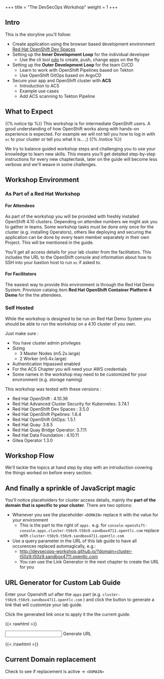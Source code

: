 +++
title = "The DevSecOps Workshop"
weight = 1
+++

## Intro

This is the storyline you'll follow:

- Create application using the browser based development environment [Red Hat OpenShift Dev Spaces](https://developers.redhat.com/products/openshift-dev-spaces/overview)
- Setting up the **Inner Development Loop** for the individual developer
  - Use the cli tool [odo](https://developers.redhat.com/products/odo/overview) to create, push, change apps on the fly
- Setting up the **Outer Development Loop** for the team CI/CD
  - Learn to work with OpenShift Pipelines based on Tekton
  - Use OpenShift GitOps based on ArgoCD
- Secure your app and OpenShift cluster with **ACS**
  - Introduction to ACS
  - Example use cases
  - Add ACS scanning to Tekton Pipeline

## What to Expect

{{% notice tip %}}
This workshop is for intermediate OpenShift users. A good understanding of how OpenShift works along with hands-on experience is expected. For example we will not tell you how to log in with `oc` to your cluster or tell you what it is... ;)
{{% /notice %}}

We try to balance guided workshop steps and challenging you to use your knowledge to learn new skills. This means you'll get detailed step-by-step instructions for every new chapter/task, later on the guide will become less verbose and we'll weave in some challenges.

## Workshop Environment

### As Part of a Red Hat Workshop

#### For Attendees

As part of the workshop you will be provided with freshly installed OpenShift 4.10 clusters. Depending on attendee numbers we might ask you to gather in teams. Some workshop tasks must be done only once for the cluster (e.g. installing Operators), others like deploying and securing the application can be done by every team member separately in their own Project. This will be mentioned in the guide.

You'll get all access details for your lab cluster from the facilitators. This includes the URL to the OpenShift console and information about how to SSH into your bastion host to run `oc` if asked to.

#### For Facilitators

The easiest way to provide this environment is through the Red Hat Demo System. Provision catalog item **Red Hat OpenShift Container Platform 4 Demo** for the the attendees.

### Self Hosted

While the workshop is designed to be run on Red Hat Demo System you should be able to run the workshop on a 4.10 cluster of you own.

Just make sure :

- You have cluster admin privileges
- Sizing
  - 3 Master Nodes (m5.2x.large)
  - 2 Worker (m5.4x.large)
- Authentication htpasswd enabled
- For the ACS Chapter you will need your AWS credentials
- Some names in the workshop may need to be customized for your environment (e.g. storage naming)

This workshop was tested with these versions :

- Red Hat OpenShift : 4.10.36
- Red Hat Advanced Cluster Security for Kubernetes: 3.74.1
- Red Hat OpenShift Dev Spaces : 3.5.0
- Red Hat OpenShift Pipelines: 1.6.4
- Red Hat OpenShift GitOps: 1.5.1
- Red Hat Quay: 3.8.5
- Red Hat Quay Bridge Operator: 3.7.11
- Red Hat Data Foundation : 4.10.11
- Gitea Operator 1.3.0

## Workshop Flow

We'll tackle the topics at hand step by step with an introduction covering the things worked on before every section.

## And finally a sprinkle of JavaScript magic

You'll notice placeholders for cluster access details, mainly the **part of the domain that is specific to your cluster**. There are two options:

- Whenever you see the placeholder `<DOMAIN>` replace it with the value for your environment
  - This is the part to the right of `apps.` e.g. for `console-openshift-console.apps.cluster-t50z9.t50z9.sandbox4711.opentlc.com` replace <DOMAIN> with `cluster-t50z9.t50z9.sandbox4711.opentlc.com`
- Use a query parameter in the URL of this lab guide to have all occurences replaced automagically, e.g.:
  - http://devsecops-workshop.github.io/?domain=cluster-t50z9.t50z9.sandbox4711.opentlc.com
  - You can use the Link Generator in the next chapter to create the URL for you

## URL Generator for Custom Lab Guide

Enter your Openshift url after the `apps` part (e.g. `cluster-t50z9.t50z9.sandbox4711.opentlc.com` ) and click the button to generate a link that will customize your lab guide.

Click the generated link once to apply it the the current guide.

{{< rawhtml >}}

<script>
  function get_domain() {
  var domain = document.getElementById("domain").value;
  var url = window.location.href + "?domain=" +  domain;
  var a = document.createElement('a');
  var linkText = document.createTextNode(url);
      a.appendChild(linkText);
      a.title = "Custom Lab Guide";
      a.href = url;
      a.id = "dynamicUrl"

  var parentElem = document.getElementById("dynamicLink");
  var elem = parentElem.childNodes.item("dynamicUrl");
  if (elem != null)
  {
    console.log("Replacing in -> " + parentElem + " " + elem);
    
    parentElem.replaceChild(a, elem);
  }
  else
  {
   
    parentElem.appendChild(a);

  }  


  }
</script>
<input type="text" id="domain" name="domain">
<a class="btn btn-default" type = "submit" onclick = "get_domain();" id="skip"  > Generate URL </a>
<p id="dynamicLink"></p>

{{< /rawhtml >}}

## Current Domain replacement

Check to see if replacement is active -> `<DOMAIN>`
